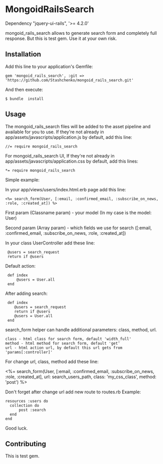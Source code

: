# MongoidRailsSearch

Dependency "jquery-ui-rails", '>= 4.2.0'

mongoid_rails_search allows to generate search form and completely full response.
But this is test gem. Use it at your own risk.
 
## Installation

Add this line to your application's Gemfile:

    gem 'mongoid_rails_search', :git => 'https://github.com/Stashchenko/mongoid_rails_search.git'

And then execute:

    $ bundle  install

## Usage
      
The mongoid_rails_search files will be added to the asset pipeline and available for you to use. If they're not already in app/assets/javascripts/application.js by default, add this line:

    //= require mongoid_rails_search

For mongoid_rails_search UI, If they're not already in app/assets/javascripts/application.css by default, add this lines:


    *= require mongoid_rails_search

Simple example:
    
In your app/views/users/index.html.erb page add this line:
    
    <%= search_form(User, [:email, :confirmed_email, :subscribe_on_news, :role, :created_at]) %> 
    
First param (Classname param)   - your model (In my case is the model: User) 

Second param (Array param)      - which fields we use for search ([:email, :confirmed_email, :subscribe_on_news, :role, :created_at])

In your class UserController add these line: 
     
     @users = search_request
     return if @users

Default action:
    
     def index
         @users = User.all
     end
     
After adding search:

     def index
        @users = search_request
        return if @users
        @users = User.all
     end

search_form helper can handle additional parameters: class, method, url.

    class - html class for search form, default 'width_full'
    method - html method for search form, default 'get'
    url - html action url, by default this url gets from 'params[:controller]'

For change url, class, method add these line:  

   <%= search_form(User, [:email, :confirmed_email, :subscribe_on_news, :role, :created_at], 
                    url: search_users_path, class: 'my_css_class', method: 'post') %>
                                          
Don't forget after change url add new route to routes.rb 
Example:
    
    resources :users do
      collection do
          post :search
      end
    end

Good luck.
                                     
## Contributing

This is test gem.  